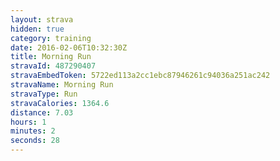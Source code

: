 ```yaml
---
layout: strava
hidden: true
category: training
date: 2016-02-06T10:32:30Z
title: Morning Run
stravaId: 487290407
stravaEmbedToken: 5722ed113a2cc1ebc87946261c94036a251ac242
stravaName: Morning Run
stravaType: Run
stravaCalories: 1364.6
distance: 7.03
hours: 1
minutes: 2
seconds: 28
---
```


